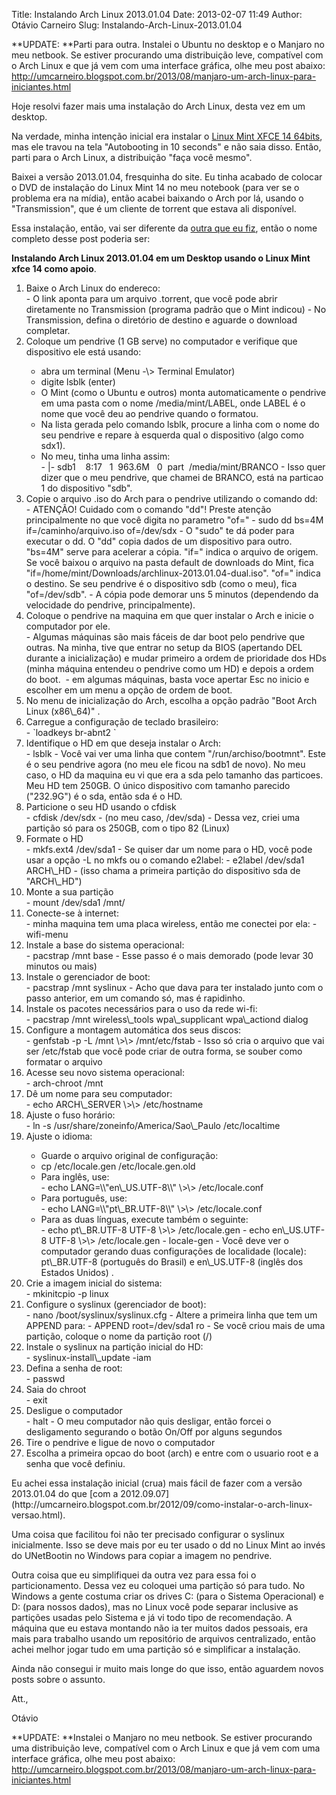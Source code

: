 Title: Instalando Arch Linux 2013.01.04
Date: 2013-02-07 11:49
Author: Otávio Carneiro
Slug: Instalando-Arch-Linux-2013.01.04

**UPDATE: **Parti para outra. Instalei o Ubuntu no desktop e o Manjaro
no meu netbook. Se estiver procurando uma distribuição leve, compatível
com o Arch Linux e que já vem com uma interface gráfica, olhe meu post
abaixo:  
<http://umcarneiro.blogspot.com.br/2013/08/manjaro-um-arch-linux-para-iniciantes.html>

Hoje resolvi fazer mais uma instalação do Arch Linux, desta vez em um
desktop.

Na verdade, minha intenção inicial era instalar o [Linux Mint XFCE 14
64bits](http://blog.linuxmint.com/?p=2263), mas ele travou na tela
"Autobooting in 10 seconds" e não saia disso. Então, parti para o Arch
Linux, a distribuição "faça você mesmo".

Baixei a versão 2013.01.04, fresquinha do site. Eu tinha acabado de
colocar o DVD de instalação do Linux Mint 14 no meu notebook (para ver
se o problema era na mídia), então acabei baixando o Arch por lá, usando
o "Transmission", que é um cliente de torrent que estava ali disponível.

Essa instalação, então, vai ser diferente da [outra que eu
fiz](http://umcarneiro.blogspot.com.br/2012/09/como-instalar-o-arch-linux-versao.html),
então o nome completo desse post poderia ser:

**Instalando Arch Linux 2013.01.04 em um Desktop usando o Linux Mint
xfce 14 como apoio**.

<ol>
<li>
Baixe o Arch Linux do endereco: <https://www.archlinux.org/download/>

</li>
-   O link aponta para um arquivo .torrent, que você pode abrir
    diretamente no Transmission (programa padrão que o Mint indicou)
-   No Transmission, defina o diretório de destino e aguarde o download
    completar.

<li>
Coloque um pendrive (1 GB serve) no computador e verifique que
dispositivo ele está usando:

</li>
<ul>
<li>
abra um terminal (Menu -\> Terminal Emulator)

</li>
<li>
digite lsblk (enter)

</li>
<li>
O Mint (como o Ubuntu e outros) monta automaticamente o pendrive em uma
pasta com o nome /media/mint/LABEL, onde LABEL é o nome que você deu ao
pendrive quando o formatou.

</li>
<li>
Na lista gerada pelo comando lsblk, procure a linha com o nome do seu
pendrive e repare à esquerda qual o dispositivo (algo como sdx1).

</li>
<li>
No meu, tinha uma linha assim:

</li>
-   |- sdb1    8:17   1  963.6M   0  part  /media/mint/BRANCO
-   Isso quer dizer que o meu pendrive, que chamei de BRANCO, está na
    particao 1 do dispositivo "sdb".

</ul>
<li>
Copie o arquivo .iso do Arch para o pendrive utilizando o comando dd:

</li>
-   ATENÇÃO! Cuidado com o comando "dd"! Preste atenção principalmente
    no que você digita no parametro "of="
-   sudo dd bs=4M if=/caminho/arquivo.iso of=/dev/sdx
-   O "sudo" te dá poder para executar o dd. O "dd" copia dados de um
    dispositivo para outro. "bs=4M" serve para acelerar a cópia. "if="
    indica o arquivo de origem. Se você baixou o arquivo na pasta
    default de downloads do Mint, fica
    "if=/home/mint/Downloads/archlinux-2013.01.04-dual.iso". "of="
    indica o destino. Se seu pendrive é o dispositivo sdb (como o meu),
    fica "of=/dev/sdb".
-   A cópia pode demorar uns 5 minutos (dependendo da velocidade do
    pendrive, principalmente).

<li>
Coloque o pendrive na maquina em que quer instalar o Arch e inicie o
computador por ele.

</li>
-   Algumas máquinas são mais fáceis de dar boot pelo pendrive que
    outras. Na minha, tive que entrar no setup da BIOS (apertando DEL
    durante a inicialização) e mudar primeiro a ordem de prioridade dos
    HDs (minha máquina entendeu o pendrive como um HD) e depois a ordem
    do boot. 
-   em algumas máquinas, basta voce apertar Esc no inicio e escolher em
    um menu a opção de ordem de boot. 

<li>
No menu de inicialização do Arch, escolha a opção padrão "Boot Arch
Linux (x86\_64)" .

</li>
<li>
Carregue a configuração de teclado brasileiro:

</li>
-   `loadkeys br-abnt2 `

<li>
Identifique o HD em que deseja instalar o Arch:

</li>
-   lsblk
-   Você vai ver uma linha que contem "/run/archiso/bootmnt". Este é o
    seu pendrive agora (no meu ele ficou na sdb1 de novo). No meu caso,
    o HD da maquina eu vi que era a sda pelo tamanho das particoes. Meu
    HD tem 250GB. O único dispositivo com tamanho parecido ("232.9G") é
    o sda, então sda é o HD.

<li>
Particione o seu HD usando o cfdisk

</li>
-   cfdisk /dev/sdx
-   (no meu caso, /dev/sda)
-   Dessa vez, criei uma partição só para os 250GB, com o tipo 82
    (Linux)

<li>
Formate o HD

</li>
-   mkfs.ext4 /dev/sda1
-   Se quiser dar um nome para o HD, você pode usar a opção -L no mkfs
    ou o comando e2label:
-   e2label /dev/sda1 ARCH\_HD
-   (isso chama a primeira partição do dispositivo sda de "ARCH\_HD")

<li>
Monte a sua partição

</li>
-   mount /dev/sda1 /mnt/

<li>
Conecte-se à internet:

</li>
-   minha maquina tem uma placa wireless, então me conectei por ela:
-   wifi-menu

<li>
Instale a base do sistema operacional:

</li>
-   pacstrap /mnt base
-   Esse passo é o mais demorado (pode levar 30 minutos ou mais)

<li>
Instale o gerenciador de boot:

</li>
-   pacstrap /mnt syslinux
-   Acho que dava para ter instalado junto com o passo anterior, em um
    comando só, mas é rapidinho.

<li>
Instale os pacotes necessários para o uso da rede wi-fi:

</li>
-   pacstrap /mnt wireless\_tools wpa\_supplicant wpa\_actiond dialog

<li>
Configure a montagem automática dos seus discos:

</li>
-   genfstab -p -L /mnt \>\> /mnt/etc/fstab
-   Isso só cria o arquivo que vai ser /etc/fstab que você pode criar de
    outra forma, se souber como formatar o arquivo

<li>
Acesse seu novo sistema operacional:

</li>
-   arch-chroot /mnt

<li>
Dê um nome para seu computador:

</li>
-   echo ARCH\_SERVER \>\> /etc/hostname

<li>
Ajuste o fuso horário:

</li>
-   ln -s /usr/share/zoneinfo/America/Sao\_Paulo /etc/localtime

<li>
Ajuste o idioma:

</li>
<ul>
<li>
Guarde o arquivo original de configuração:

</li>
<li>
cp /etc/locale.gen /etc/locale.gen.old

</li>
<li>
Para inglês, use:

</li>
-   echo LANG=\\"en\_US.UTF-8\\" \>\> /etc/locale.conf

<li>
Para português, use:

</li>
-   echo LANG=\\"pt\_BR.UTF-8\\" \>\> /etc/locale.conf

<li>
Para as duas línguas, execute também o seguinte:

</li>
-   echo pt\_BR.UTF-8 UTF-8 \>\> /etc/locale.gen
-   echo en\_US.UTF-8 UTF-8 \>\> /etc/locale.gen
-   locale-gen
-   Você deve ver o computador gerando duas configurações de localidade
    (locale): pt\_BR.UTF-8 (português do Brasil) e en\_US.UTF-8 (inglês
    dos Estados Unidos) .

</ul>
<li>
Crie a imagem inicial do sistema:

</li>
-   mkinitcpio -p linux

<li>
Configure o syslinux (gerenciador de boot):

</li>
-   nano /boot/syslinux/syslinux.cfg
-   Altere a primeira linha que tem um APPEND para:
-   APPEND root=/dev/sda1 ro
-   Se você criou mais de uma partição, coloque o nome da partição root
    (/) 

<li>
Instale o syslinux na partição inicial do HD:

</li>
-   syslinux-install\_update -iam

<li>
Defina a senha de root:

</li>
-   passwd

<li>
Saia do chroot

</li>
-   exit

<li>
Desligue o computador

</li>
-   halt
-   O meu computador não quis desligar, então forcei o desligamento
    segurando o botão On/Off por alguns segundos

<li>
Tire o pendrive e ligue de novo o computador

</li>
<li>
Escolha a primeira opcao do boot (arch) e entre com o usuario root e a
senha que você definiu.

</li>
</ol>
Eu achei essa instalação inicial (crua) mais fácil de fazer com a versão
2013.01.04 do que [com a
2012.09.07](http://umcarneiro.blogspot.com.br/2012/09/como-instalar-o-arch-linux-versao.html).

<div>

</div>

<div>

Uma coisa que facilitou foi não ter precisado configurar o syslinux
inicialmente. Isso se deve mais por eu ter usado o dd no Linux Mint ao
invés do UNetBootin no Windows para copiar a imagem no pendrive.

</div>

<div>

</div>

<div>

Outra coisa que eu simplifiquei da outra vez para essa foi o
particionamento. Dessa vez eu coloquei uma partição só para tudo. No
Windows a gente costuma criar os drives C: (para o Sistema Operacional)
e D: (para nossos dados), mas no Linux você pode separar inclusive as
partições usadas pelo Sistema e já vi todo tipo de recomendação. A
máquina que eu estava montando não ia ter muitos dados pessoais, era
mais para trabalho usando um repositório de arquivos centralizado, então
achei melhor jogar tudo em uma partição só e simplificar a instalação.

</div>

<div>

</div>

<div>

Ainda não consegui ir muito mais longe do que isso, então aguardem novos
posts sobre o assunto.

</div>

<div>

</div>

<div>

Att.,

</div>

<div>

</div>

<div>

Otávio
<div>

**UPDATE: **Instalei o Manjaro no meu netbook. Se estiver procurando uma
distribuição leve, compatível com o Arch Linux e que já vem com uma
interface gráfica, olhe meu post abaixo:  
<http://umcarneiro.blogspot.com.br/2013/08/manjaro-um-arch-linux-para-iniciantes.html>

</div>

</div>

<div>

</div>

